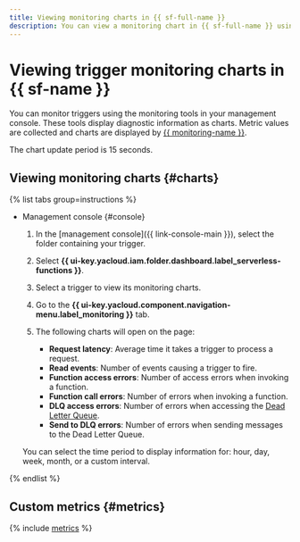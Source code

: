 ```yaml
---
title: Viewing monitoring charts in {{ sf-full-name }}
description: You can view a monitoring chart in {{ sf-full-name }} using the management console. To do this, select {{ sf-name }} and click the trigger to view monitoring charts for.
---
```


# Viewing trigger monitoring charts in {{ sf-name }}

You can monitor triggers using the monitoring tools in your management console. These tools display diagnostic information as charts. Metric values are collected and charts are displayed by [{{ monitoring-name }}](../../../monitoring/).

The chart update period is 15 seconds.

## Viewing monitoring charts {#charts}

{% list tabs group=instructions %}

- Management console {#console}

   1. In the [management console]({{ link-console-main }}), select the folder containing your trigger.

   1. Select **{{ ui-key.yacloud.iam.folder.dashboard.label_serverless-functions }}**.

   1. Select a trigger to view its monitoring charts.

   1. Go to the **{{ ui-key.yacloud.component.navigation-menu.label_monitoring }}** tab.

   1. The following charts will open on the page:

      * **Request latency**: Average time it takes a trigger to process a request.
      * **Read events**: Number of events causing a trigger to fire.
      * **Function access errors**: Number of access errors when invoking a function.
      * **Function call errors**: Number of errors when invoking a function.
      * **DLQ access errors**: Number of errors when accessing the [Dead Letter Queue](../../concepts/dlq.md).
      * **Send to DLQ errors**: Number of errors when sending messages to the Dead Letter Queue.

   You can select the time period to display information for: hour, day, week, month, or a custom interval.

{% endlist %}

## Custom metrics {#metrics}

{% include [metrics](../../../_includes/functions/metrics.md) %}
